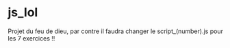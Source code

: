 # js_lol

Projet du feu de dieu, par contre il faudra changer le script_(number).js pour les 7 exercices !!
